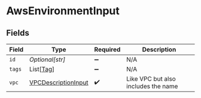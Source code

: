 # AwsEnvironmentInput


## Fields

| Field                                                             | Type                                                              | Required                                                          | Description                                                       |
| ----------------------------------------------------------------- | ----------------------------------------------------------------- | ----------------------------------------------------------------- | ----------------------------------------------------------------- |
| `id`                                                              | *Optional[str]*                                                   | :heavy_minus_sign:                                                | N/A                                                               |
| `tags`                                                            | List[[Tag](../../models/shared/tag.md)]                           | :heavy_minus_sign:                                                | N/A                                                               |
| `vpc`                                                             | [VPCDescriptionInput](../../models/shared/vpcdescriptioninput.md) | :heavy_check_mark:                                                | Like VPC but also includes the name                               |